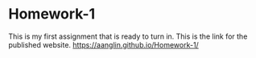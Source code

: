 # Homework-1
This is my first assignment that is ready to turn in.
This is the link for the published website.
https://aanglin.github.io/Homework-1/
